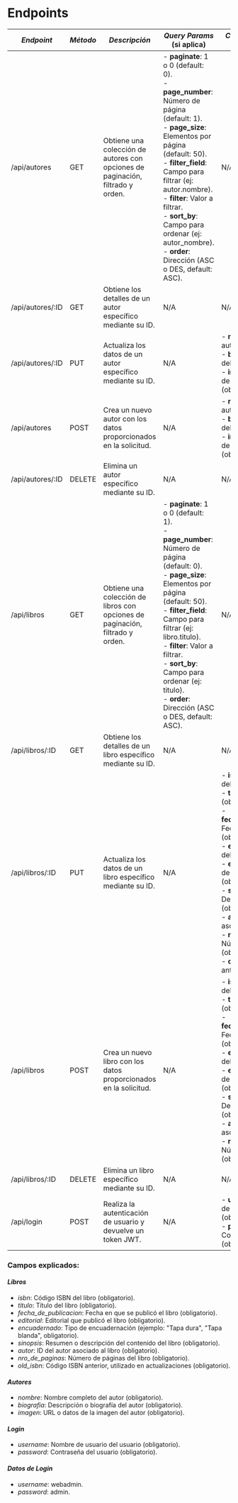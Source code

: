 # Endpoints

| *Endpoint*       | *Método* | *Descripción*                                                                | *Query Params* (si aplica)                                                                                                                                              | *Campos (Cuerpo de la solicitud)*                                                                                                                                                          |
|---------------------|------------|--------------------------------------------------------------------------------|--------------------------------------------------------------------------------------------------------------------------------------------------------------------------|-----------------------------------------------------------------------------------------------------------------------------------------------------------------------------------------------|
| /api/autores | GET | Obtiene una colección de autores con opciones de paginación, filtrado y orden. | - **paginate**: 1 o 0 (default: 0).<br>- **page_number**: Número de página (default: 1).<br>- **page_size**: Elementos por página (default: 50).<br>- **filter_field**: Campo para filtrar (ej: autor.nombre).<br>- **filter**: Valor a filtrar.<br>- **sort_by**: Campo para ordenar (ej: autor_nombre).<br>- **order**: Dirección (ASC o DES, default: ASC). | N/A |
| /api/autores/:ID  | GET | Obtiene los detalles de un autor específico mediante su ID. | N/A | N/A |
| /api/autores/:ID  | PUT | Actualiza los datos de un autor específico mediante su ID. | N/A | - **nombre**: Nombre del autor (obligatorio).<br>- **biografia**: Biografía del autor (obligatorio).<br>- **imagen**: URL o datos de la imagen del autor (obligatorio).|
| /api/autores | POST | Crea un nuevo autor con los datos proporcionados en la solicitud. | N/A | - **nombre**: Nombre del autor (obligatorio).<br>- **biografia**: Biografía del autor (obligatorio).<br>- **imagen**: URL o datos de la imagen del autor (obligatorio). |
| /api/autores/:ID | DELETE | Elimina un autor específico mediante su ID. | N/A | N/A |
| /api/libros | GET | Obtiene una colección de libros con opciones de paginación, filtrado y orden. | - **paginate**: 1 o 0 (default: 1).<br>- **page_number**: Número de página (default: 0).<br>- **page_size**: Elementos por página (default: 50).<br>- **filter_field**: Campo para filtrar (ej: libro.titulo).<br>- **filter**: Valor a filtrar.<br>- **sort_by**: Campo para ordenar (ej: titulo).<br>- **order**: Dirección (ASC o DES, default: ASC). | N/A |
| /api/libros/:ID   | GET | Obtiene los detalles de un libro específico mediante su ID. | N/A | N/A |
| /api/libros/:ID   | PUT | Actualiza los datos de un libro específico mediante su ID. | N/A | - **isbn**: Código ISBN del libro (obligatorio).<br>- **titulo**: Título del libro (obligatorio).<br>- **fecha_de_publicacion**: Fecha de publicación (obligatorio).<br>- **editorial**: Editorial del libro (obligatorio).<br>- **encuadernado**: Tipo de encuadernación (obligatorio).<br>- **sinopsis**: Descripción del libro (obligatorio).<br>- **autor**: ID del autor asociado (obligatorio).<br>- **nro_de_paginas**: Número de páginas (obligatorio).<br>- **old_isbn**: ISBN anterior (obligatorio). |
| /api/libros | POST | Crea un nuevo libro con los datos proporcionados en la solicitud. | N/A | - **isbn**: Código ISBN del libro (obligatorio).<br>- **titulo**: Título del libro (obligatorio).<br>- **fecha_de_publicacion**: Fecha de publicación (obligatorio).<br>- **editorial**: Editorial del libro (obligatorio).<br>- **encuadernado**: Tipo de encuadernación (obligatorio).<br>- **sinopsis**: Descripción del libro (obligatorio).<br>- **autor**: ID del autor asociado (obligatorio).<br>- **nro_de_paginas**: Número de páginas (obligatorio). |
| /api/libros/:ID   | DELETE     | Elimina un libro específico mediante su ID. | N/A | N/A |
| /api/login        | POST       | Realiza la autenticación de usuario y devuelve un token JWT.                 | N/A                                                                                                                                                                      | - **username**: Nombre de usuario del usuario (obligatorio).<br>- **password**: Contraseña del usuario (obligatorio).                                                                         |


### Campos explicados:

#### *Libros*
- *isbn*: Código ISBN del libro (obligatorio).  
- *titulo*: Título del libro (obligatorio).  
- *fecha_de_publicacion*: Fecha en que se publicó el libro (obligatorio).  
- *editorial*: Editorial que publicó el libro (obligatorio).  
- *encuadernado*: Tipo de encuadernación (ejemplo: "Tapa dura", "Tapa blanda", obligatorio).  
- *sinopsis*: Resumen o descripción del contenido del libro (obligatorio).  
- *autor*: ID del autor asociado al libro (obligatorio).  
- *nro_de_paginas*: Número de páginas del libro (obligatorio).  
- *old_isbn*: Código ISBN anterior, utilizado en actualizaciones (obligatorio).  

#### *Autores*
- *nombre*: Nombre completo del autor (obligatorio).  
- *biografia*: Descripción o biografía del autor (obligatorio).  
- *imagen*: URL o datos de la imagen del autor (obligatorio).  

#### *Login*
- *username*: Nombre de usuario del usuario (obligatorio).  
- *password*: Contraseña del usuario (obligatorio).

#### *Datos de Login*
- *username*: webadmin.  
- *password*: admin.
